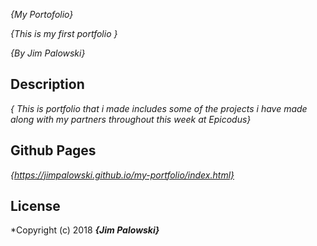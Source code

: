 _{My Portofolio}_

_{This is my first portfolio }_

_{By Jim Palowski}_

## Description
_{ This is portfolio that i made includes some of the projects i have made along with my partners throughout this week at Epicodus}_

## Github Pages

_{https://jimpalowski.github.io/my-portfolio/index.html}_

## License
*Copyright (c) 2018 **_{Jim Palowski}_**
